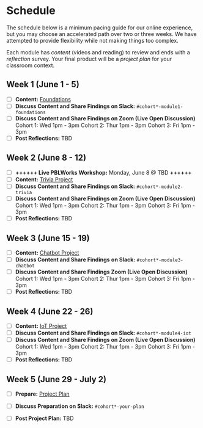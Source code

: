 # Schedule

The schedule below is a minimum pacing guide for our online experience, but you may choose an accelerated path over two or three weeks. We have attempted to provide flexibility while not making things too complex. 

Each module has _content_ \(videos and reading\) to review and ends with a _reflection_ survey. Your final product will be a _project plan_ for your classroom context.

## Week 1 \(June 1 - 5\)

* [ ] **Content:** [Foundations](modules/cxd-framework/)
* [ ] **Discuss Content and Share Findings on Slack:**  `#cohort*-module1-foundations`
* [ ] **Discuss Content and Share Findings on Zoom \(Live Open Discussion\)** Cohort 1: Wed 1pm - 3pm Cohort 2: Thur 1pm - 3pm Cohort 3: Fri 1pm - 3pm
* [ ] **Post Reflections:** TBD

## Week 2 \(June 8 - 12\)

* [ ] **++++++ Live PBLWorks Workshop:** Monday, June 8 @ TBD **++++++**
* [ ] **Content:** [Trivia Project](modules/trivia-project/)
* [ ] **Discuss Content and Share Findings on Slack:**  `#cohort*-module2-trivia`
* [ ] **Discuss Content and Share Findings on Zoom \(Live Open Discussion\)** Cohort 1: Wed 1pm - 3pm Cohort 2: Thur 1pm - 3pm Cohort 3: Fri 1pm - 3pm
* [ ] **Post Reflections:** TBD

## Week 3 \(June 15 - 19\)

* [ ] **Content:** [Chatbot Project](modules/chatbot-project/)
* [ ] **Discuss Content and Share Findings** **on Slack:**  `#cohort*-module3-chatbot`
* [ ] **Discuss Content and Share Findings Zoom \(Live Open Discussion\)** Cohort 1: Wed 1pm - 3pm Cohort 2: Thur 1pm - 3pm Cohort 3: Fri 1pm - 3pm
* [ ] **Post Reflections:** TBD

## Week 4 \(June 22 - 26\)

* [ ] **Content:** [IoT Project](modules/iot-project/)
* [ ] **Discuss Content and Share Findings on Slack:**  `#cohort*-module4-iot`
* [ ] **Discuss Content and Share Findings on Zoom \(Live Open Discussion\)** Cohort 1: Wed 1pm - 3pm Cohort 2: Thur 1pm - 3pm Cohort 3: Fri 1pm - 3pm
* [ ] **Post Reflections:** TBD

## Week 5 \(June 29 - July 2\)

* [ ] **Prepare:** [Project Plan](instructional-plan/guide.md)
* [ ] **Discuss Preparation on Slack:**  `#cohort*-your-plan`
* [ ] **Post Project Plan:** TBD

